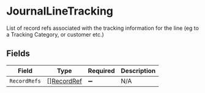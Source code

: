 # JournalLineTracking

List of record refs associated with the tracking information for the line (eg to a Tracking Category, or customer etc.)


## Fields

| Field                                           | Type                                            | Required                                        | Description                                     |
| ----------------------------------------------- | ----------------------------------------------- | ----------------------------------------------- | ----------------------------------------------- |
| `RecordRefs`                                    | [][RecordRef](../../models/shared/recordref.md) | :heavy_minus_sign:                              | N/A                                             |